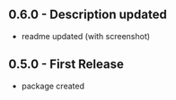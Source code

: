 ## 0.6.0 - Description updated
* readme updated (with screenshot)
## 0.5.0 - First Release
* package created
